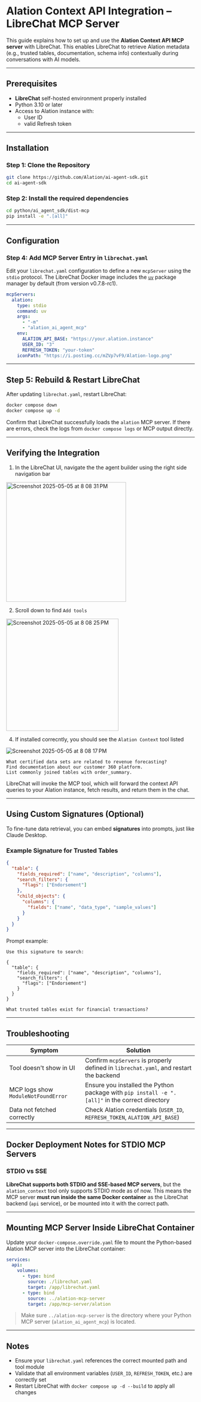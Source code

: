 
# Alation Context API Integration – LibreChat MCP Server

This guide explains how to set up and use the **Alation Context API MCP server** with LibreChat. This enables LibreChat to retrieve Alation metadata (e.g., trusted tables, documentation, schema info) contextually during conversations with AI models.

---

## Prerequisites

- **LibreChat** self-hosted environment properly installed
- Python 3.10 or later
- Access to Alation instance with:
  - User ID
  - valid Refresh token

---

## Installation

### Step 1: Clone the Repository

```bash
git clone https://github.com/Alation/ai-agent-sdk.git
cd ai-agent-sdk
```
### Step 2: Install the required dependencies

```bash
cd python/ai_agent_sdk/dist-mcp
pip install -e ".[all]"
```

---

## Configuration

### Step 4: Add MCP Server Entry in `librechat.yaml`

Edit your `librechat.yaml` configuration to define a new `mcpServer` using the `stdio` protocol.
The LibreChat Docker image includes the [`uv`](https://github.com/astral-sh/uv) package manager by default (from version v0.7.8-rc1).

```yaml
mcpServers:
  alation:
    type: stdio
    command: uv
    args:
      - "-m"
      - "alation_ai_agent_mcp"
    env:
      ALATION_API_BASE: "https://your.alation.instance"
      USER_ID: "3"
      REFRESH_TOKEN: "your-token"
    iconPath: "https://i.postimg.cc/mZVp7vF9/Alation-logo.png"
```
---

## Step 5: Rebuild & Restart LibreChat

After updating `librechat.yaml`, restart LibreChat:

```bash
docker compose down
docker compose up -d
```

Confirm that LibreChat successfully loads the `alation` MCP server. If there are errors, check the logs from `docker compose logs` or MCP output directly.

---

## Verifying the Integration

1. In the LibreChat UI, navigate the the agent builder using the right side navigation bar

<img width="320" alt="Screenshot 2025-05-05 at 8 08 31 PM" src="https://github.com/user-attachments/assets/0a5ec475-4322-4b2f-b78d-997b2a68cae6" />

2. Scroll down to find `Add tools`

<img width="300" alt="Screenshot 2025-05-05 at 8 08 25 PM" src="https://github.com/user-attachments/assets/76886312-9d95-428a-af95-915e880940b8" />

4. If installed correcntly, you should see the `Alation Context` tool listed

![Screenshot 2025-05-05 at 8 08 17 PM](https://github.com/user-attachments/assets/22660586-a9c6-4d99-9c11-54df2011c540)


```text
What certified data sets are related to revenue forecasting?
Find documentation about our customer 360 platform.
List commonly joined tables with order_summary.
```

LibreChat will invoke the MCP tool, which will forward the context API queries to your Alation instance, fetch results, and return them in the chat.

---

## Using Custom Signatures (Optional)

To fine-tune data retrieval, you can embed **signatures** into prompts, just like Claude Desktop.

### Example Signature for Trusted Tables

```json
{
  "table": {
    "fields_required": ["name", "description", "columns"],
    "search_filters": {
      "flags": ["Endorsement"]
    },
    "child_objects": {
      "columns": {
        "fields": ["name", "data_type", "sample_values"]
      }
    }
  }
}
```

Prompt example:

```
Use this signature to search:

{
  "table": {
    "fields_required": ["name", "description", "columns"],
    "search_filters": {
      "flags": ["Endorsement"]
    }
  }
}

What trusted tables exist for financial transactions?
```

---

## Troubleshooting

| Symptom | Solution |
|--------|----------|
| Tool doesn't show in UI | Confirm `mcpServers` is properly defined in `librechat.yaml`, and restart the backend |
| MCP logs show `ModuleNotFoundError` | Ensure you installed the Python package with `pip install -e ".[all]"` in the correct directory |
| Data not fetched correctly | Check Alation credentials (`USER_ID`, `REFRESH_TOKEN`, `ALATION_API_BASE`) |

---

## Docker Deployment Notes for STDIO MCP Servers

### STDIO vs SSE

**LibreChat supports both STDIO and SSE-based MCP servers**, but the `alation_context` tool only supports STDIO mode as of now. This means the MCP server **must run inside the same Docker container** as the LibreChat backend (`api` service), or be mounted into it with the correct path.

---

## Mounting MCP Server Inside LibreChat Container

Update your `docker-compose.override.yaml` file to mount the Python-based Alation MCP server into the LibreChat container:

```yaml
services:
  api:
    volumes:
      - type: bind
        source: ./librechat.yaml
        target: /app/librechat.yaml
      - type: bind
        source: ../alation-mcp-server
        target: /app/mcp-server/alation
```

> Make sure `../alation-mcp-server` is the directory where your Python MCP server (`alation_ai_agent_mcp`) is located.

---

## Notes

- Ensure your `librechat.yaml` references the correct mounted path and tool module
- Validate that all environment variables (`USER_ID`, `REFRESH_TOKEN`, etc.) are correctly set
- Restart LibreChat with `docker compose up -d --build` to apply all changes
